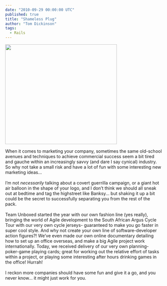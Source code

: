 ```yaml
---
date: "2010-09-29 00:00:00 UTC"
published: true
title: "Shameless Plug"
author: "Tom Dickinson"
tags:
  - Rails
---
```


<p><img alt="" height="321" src="/uploads/Image/Plug%20Smaller.jpg" width="358" /></p>

<p>When it comes to marketing your company, sometimes the same old-school avenues and techniques to achieve commercial success seem a bit tired and gauche within an increasingly savvy (and dare I say cynical) industry. So why not take a small risk and have a lot of fun with some interesting new marketing ideas...<br />
<br />
I&rsquo;m not <em>necessarily</em> talking about a covert guerrilla campaign, or a giant hot air balloon in the shape of your logo, and I don&rsquo;t think we should all sneak out at bedtime and tag the highstreet like Banksy... but shaking it up a bit could be the secret to successfully separating you from the rest of the pack.<br />
<br />
Team Unboxed started the year with our own fashion line (yes really), bringing the world of Agile development to the South African Argus Cycle Tour with our very own cycle jerseys- guaranteed to make you go faster in super cool style. And why not create your own line of software-developer action figures?! We&rsquo;ve even made our own online documentary detailing how to set up an office overseas, and make a big Agile project work internationally. Today, we received delivery of our very own planning-poker-game playing cards; great for working out the relative effort of tasks within a project, or playing some interesting after hours drinking games in the office! Hurrah!<br />
<br />
I reckon more companies should have some fun and give it a go, and you never know... it might just work for you.<br />
<br />

